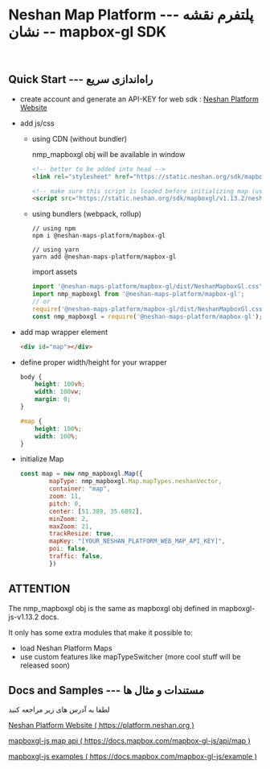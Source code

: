 # Neshan Map Platform --- پلتفرم نقشه نشان -- mapbox-gl SDK

<br />

## Quick Start --- راه‌اندازی سریع

- create account and generate an API-KEY for web sdk : [Neshan Platform Website](https://platform.neshan.org/) 

- add js/css
  - using CDN (without bundler)
    
    nmp_mapboxgl obj will be available in window
    
    ```html
    <!-- better to be added into head -->
    <link rel="stylesheet" href="https://static.neshan.org/sdk/mapboxgl/v1.13.2/neshan-sdk/v1.0.1/index.css" />

    <!-- make sure this script is loaded before initializing map (using defer, onload event, etc) -->
    <script src="https://static.neshan.org/sdk/mapboxgl/v1.13.2/neshan-sdk/v1.0.1/index.js"></script>
    ```

  - using bundlers (webpack, rollup)
    ```shell
    // using npm
    npm i @neshan-maps-platform/mapbox-gl
    
    // using yarn
    yarn add @neshan-maps-platform/mapbox-gl
    ```
    import assets
    ```javascript
    import '@neshan-maps-platform/mapbox-gl/dist/NeshanMapboxGl.css';
    import nmp_mapboxgl from '@neshan-maps-platform/mapbox-gl';
    // or
    require('@neshan-maps-platform/mapbox-gl/dist/NeshanMapboxGl.css');
    const nmp_mapboxgl = require('@neshan-maps-platform/mapbox-gl');
    ```

- add map wrapper element
  ```html
  <div id="map"></div>
  ```

- define proper width/height for your wrapper
  ```css
  body {
      height: 100vh;
      width: 100vw;
      margin: 0;
  }
  
  #map {
      height: 100%;
      width: 100%;
  }
  ```

- initialize Map
  ```javascript
  const map = new nmp_mapboxgl.Map({
          mapType: nmp_mapboxgl.Map.mapTypes.neshanVector,
          container: "map",
          zoom: 11,
          pitch: 0,
          center: [51.389, 35.6892],
          minZoom: 2,
          maxZoom: 21,
          trackResize: true,
          mapKey: "[YOUR_NESHAN_PLATFORM_WEB_MAP_API_KEY]",
          poi: false,
          traffic: false,
          })
  ```

## ATTENTION
The nmp_mapboxgl obj is the same as mapboxgl obj defined in mapboxgl-js-v1.13.2 docs.

It only has some extra modules that make it possible to:
- load Neshan Platform Maps
- use custom features like mapTypeSwitcher (more cool stuff will be released soon)

## Docs and Samples --- مستندات و مثال ها
لطفا به آدرس های زیر مراجعه کنید

[Neshan Platform Website ( https://platform.neshan.org )](https://platform.neshan.org)

[mapboxgl-js map api ( https://docs.mapbox.com/mapbox-gl-js/api/map )](https://docs.mapbox.com/mapbox-gl-js/api/map)

[mapboxgl-js examples ( https://docs.mapbox.com/mapbox-gl-js/example )](https://docs.mapbox.com/mapbox-gl-js/example)
